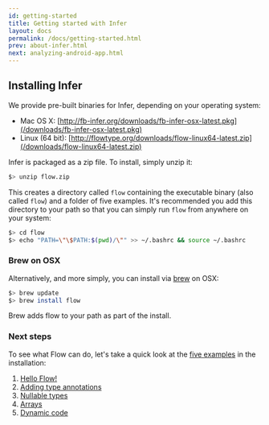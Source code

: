 ```yaml
---
id: getting-started
title: Getting started with Infer
layout: docs
permalink: /docs/getting-started.html
prev: about-infer.html
next: analyzing-android-app.html
---
```


## Installing Infer

We provide pre-built binaries for Infer, depending on your operating system:

  * Mac OS X: [http://fb-infer.org/downloads/fb-infer-osx-latest.pkg](/downloads/fb-infer-osx-latest.pkg)
  * Linux (64 bit): [http://flowtype.org/downloads/flow-linux64-latest.zip](/downloads/flow-linux64-latest.zip)

Infer is packaged as a zip file. To install, simply unzip it:

```bash
$> unzip flow.zip
```

This creates a directory called `flow` containing the executable binary (also called `flow`) and a folder of five examples. It's recommended you add this directory to your path so that you can simply run `flow` from anywhere on your system:

```bash
$> cd flow
$> echo "PATH=\"\$PATH:$(pwd)/\"" >> ~/.bashrc && source ~/.bashrc
```
### Brew on OSX

Alternatively, and more simply, you can install via [brew](http://brew.sh/) on OSX:

```bash
$> brew update
$> brew install flow
```

Brew adds flow to your path as part of the install.

### Next steps

To see what Flow can do, let's take a quick look at the [five examples](five-simple-examples.html) in the installation:

1. [Hello Flow!](five-simple-examples.html#1-hello-flow)
2. [Adding type annotations](five-simple-examples.html#2-adding-type-annotations)
3. [Nullable types](five-simple-examples.html#3-nullable-types)
4. [Arrays](five-simple-examples.html#4-arrays)
5. [Dynamic code](five-simple-examples.html#5-dynamic-code)
